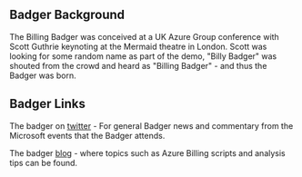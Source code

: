 ## Badger Background

The Billing Badger was conceived at a UK Azure Group conference with Scott Guthrie keynoting at the Mermaid theatre in London.  Scott was looking for some random name as part of the demo, "Billy Badger" was shouted from the crowd and heard as "Billing Badger" - and thus the Badger was born.

## Badger Links

The badger on [twitter](https://twitter.com/BillingBadger) - For general Badger news and commentary from the Microsoft events that the Badger attends.

The badger [blog](http://gordon.byers.me/) - where topics such as Azure Billing scripts and analysis tips can be found.

